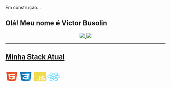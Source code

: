 <p>Em construção...</p>

## Olá! Meu nome é Victor Busolin

<div align="center">
  <a href="https://github.com/Busolin">
  <img height="180em" src="https://github-readme-stats.vercel.app/api?username=Busolin&show_icons=true&theme=dracula&include_all_commits=true&count_private=true"/>
  <img height="180em" src="https://github-readme-stats.vercel.app/api/top-langs/?username=Busolin&layout=compact&langs_count=7&theme=dracula"/>
</div>
  
<hr/>

<h2>Minha Stack Atual</h2>
<div style="display: inline_block"><br>
  <img align="center" alt="Busolin-HTML" height="30" width="40" src="https://raw.githubusercontent.com/devicons/devicon/master/icons/html5/html5-original.svg">
  <img align="center" alt="Busolin-CSS" height="30" width="40" src="https://raw.githubusercontent.com/devicons/devicon/master/icons/css3/css3-original.svg">
  <img align="center" alt="Busolin-Js" height="30" width="40"     src="https://raw.githubusercontent.com/devicons/devicon/master/icons/javascript/javascript-plain.svg">
  <img align="center" alt="Busolin-React" height="30" width="40" src="https://raw.githubusercontent.com/devicons/devicon/master/icons/react/react-original.svg">
</div>
